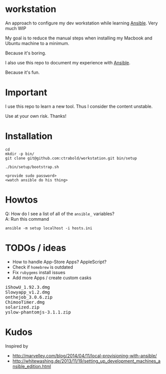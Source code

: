 # workstation

An approach to configure my dev workstation while learning [Ansible](http://www.ansible.com/). Very much WIP

My goal is to reduce the manual steps when installing my Macbook and Ubuntu machine to a minimum.

Because it's boring.

I also use this repo to document my experience with [Ansible](http://www.ansible.com/).

Because it's fun.


# Important

I use this repo to learn a new tool. Thus I consider the content unstable.

Use at your own risk. Thanks!


# Installation

    cd
    mkdir -p bin/
    git clone git@github.com:ctrabold/workstation.git bin/setup

    ./bin/setup/bootstrap.sh

    <provide sudo password>
    <watch ansible do his thing>


# Howtos

Q: How do I see a list of all of the `ansible_` variables?<br>
A: Run this command

    ansible -m setup localhost -i hosts.ini


# TODOs / ideas

- How to handle App-Store Apps? AppleScript?
- Check if `homebrew` is outdated
- Fix `rubygems` install issues
- Add more Apps / create custom casks
<pre>
iShowU_1.92.3.dmg
Slowyapp_v1.2.dmg
onthejob_3.0.6.zip
ChimooTimer.dmg
solarized.zip
yslow-phantomjs-3.1.1.zip
</pre>


# Kudos

Inspired by

- http://marvelley.com/blog/2014/04/11/local-provisioning-with-ansible/
- http://whitewashing.de/2013/11/19/setting_up_development_machines_ansible_edition.html
